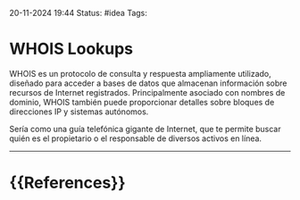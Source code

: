  20-11-2024 19:44
Status: #idea
Tags:

# WHOIS Lookups

WHOIS es un protocolo de consulta y respuesta ampliamente utilizado, diseñado para acceder a bases de datos que almacenan información sobre recursos de Internet registrados. Principalmente asociado con nombres de dominio, WHOIS también puede proporcionar detalles sobre bloques de direcciones IP y sistemas autónomos.

Sería como una guía telefónica gigante de Internet, que te permite buscar quién es el propietario o el responsable de diversos activos en línea.




---
# {{References}}